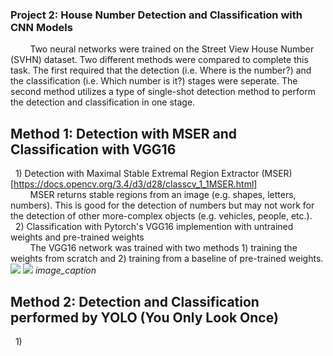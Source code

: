 ### Project 2: House Number Detection and Classification with CNN Models
&nbsp;&nbsp;&nbsp;&nbsp;&nbsp;&nbsp;&nbsp;&nbsp;Two neural networks were trained on the Street View House Number (SVHN) dataset. Two different methods were compared to complete this task. The first required that the detection (i.e. Where is the number?) and the classification (i.e. Which number is it?) stages were seperate. The second method utilizes a type of single-shot detection method to perform the detection and classification in one stage.

## Method 1: Detection with MSER and Classification with VGG16
&nbsp;&nbsp;1) Detection with Maximal Stable Extremal Region Extractor (MSER)[https://docs.opencv.org/3.4/d3/d28/classcv_1_1MSER.html]  
&nbsp;&nbsp;&nbsp;&nbsp;&nbsp;&nbsp;&nbsp;&nbsp;MSER returns stable regions from an image (e.g. shapes, letters, numbers). This is good for the detection of numbers but may not work for the detection of other more-complex objects (e.g. vehicles, people, etc.).  
&nbsp;&nbsp;2) Classification with Pytorch's VGG16 implemention with untrained weights and pre-trained weights  
&nbsp;&nbsp;&nbsp;&nbsp;&nbsp;&nbsp;&nbsp;&nbsp;The VGG16 network was trained with two methods 1) training the weights from scratch and 2) training from a baseline of pre-trained weights.  
<img src="https://user-images.githubusercontent.com/29446797/167309158-949b24bc-2e22-47fc-a688-d06bbb262538.png">
<img src="https://user-images.githubusercontent.com/29446797/167309161-c2e9381e-4ef2-46fc-8ca0-6a3af97f615e.png">
<em>image_caption</em>


## Method 2: Detection and Classification performed by YOLO (You Only Look Once)
&nbsp;&nbsp;1)
